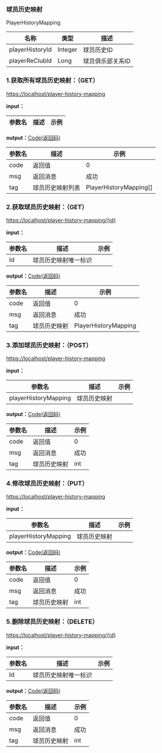 ### 球员历史映射 ###
<A NAME="PlayerHistoryMapping">PlayerHistoryMapping</A>

名称|类型|描述
-|-|-
playerHistoryId     |Integer   |球员历史ID
playerReClubId      |Long      |球员俱乐部关系ID

### 1.获取所有球员历史映射：（GET） ###
[https://localhost/player-history-mapping](https://localhost/player-history-mapping)

**input：**

参数名 		|描述	|示例
 --------- | ------|------

**output：**<A HREF="#Code">Code(返回码)</A>

参数名 		|描述	|示例
 --------- | ------|------
code 		|返回值	|0
msg			|返回消息|成功
tag         |球员历史映射列表|PlayerHistoryMapping[]

### 2.获取球员历史映射：（GET） ###
[https://localhost/player-history-mapping/{id}](https://localhost/player-history-mapping/{id})

**input：**

参数名 		|描述	|示例
 --------- | ------|------
Id| 球员历史映射唯一标识 |   

**output：**<A HREF="#Code">Code(返回码)</A>

参数名 		|描述	|示例
 --------- | ------|------
code 		|返回值	|0
msg			|返回消息|成功
tag         |球员历史映射|PlayerHistoryMapping

### 3.添加球员历史映射：（POST） ###
[https://localhost/player-history-mapping](https://localhost/player-history-mapping)

**input：**

参数名 		|描述	|示例
 --------- | ------|------
playerHistoryMapping| 球员历史映射 |   

**output：**<A HREF="#Code">Code(返回码)</A>

参数名 		|描述	|示例
 --------- | ------|------
code 		|返回值	|0
msg			|返回消息|成功
tag         |球员历史映射|int

### 4.修改球员历史映射：（PUT） ###
[https://localhost/player-history-mapping](https://localhost/player-history-mapping)

**input：**

参数名 		|描述	|示例
 --------- | ------|------
playerHistoryMapping| 球员历史映射 |   

**output：**<A HREF="#Code">Code(返回码)</A>

参数名 		|描述	|示例
 --------- | ------|------
code 		|返回值	|0
msg			|返回消息|成功
tag         |球员历史映射|int

### 5.删除球员历史映射：（DELETE） ###
[https://localhost/player-history-mapping/{id}](https://localhost/player-history-mapping/{id})

**input：**

参数名 		|描述	|示例
 --------- | ------|------
Id| 球员历史映射唯一标识 |   

**output：**<A HREF="#Code">Code(返回码)</A>

参数名 		|描述	|示例
 --------- | ------|------
code 		|返回值	|0
msg			|返回消息|成功
tag         |球员历史映射|int


